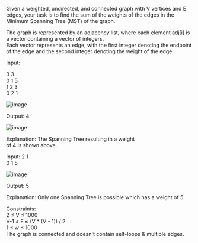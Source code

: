 Given a weighted, undirected, and connected graph with V vertices and E edges, your task is to find the sum of the weights of the edges in the Minimum Spanning Tree (MST) of the graph. </br>

The graph is represented by an adjacency list, where each element adj[i] is a vector containing a vector of integers. </br>
Each vector represents an edge, with the first integer denoting the endpoint of the edge and the second integer denoting the weight of the edge. </br>

Input:

3 3 </br>
0 1 5 </br>
1 2 3 </br>
0 2 1 </br>

![image](https://github.com/user-attachments/assets/bce9a511-9658-4b47-bdc2-b2b549761ea1)

Output:
4 </br>

![image](https://github.com/user-attachments/assets/aceff7c6-b989-466a-b7f5-7c68035fa0e6)

Explanation:
The Spanning Tree resulting in a weight </br>
of 4 is shown above. </br>

Input:
2 1 </br>
0 1 5 </br>

![image](https://github.com/user-attachments/assets/3e384d0f-2741-4602-8d71-ca23957c9cfe)

Output:
5 </br>

Explanation:
Only one Spanning Tree is possible which has a weight of 5. </br>

Constraints:</br>
2 ≤ V ≤ 1000 </br>
V-1 ≤ E ≤ (V * (V - 1)) / 2 </br>
1 ≤ w ≤ 1000 </br>
The graph is connected and doesn't contain self-loops & multiple edges. </br>
